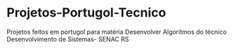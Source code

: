 # Projetos-Portugol-Tecnico
Projetos feitos em portugol para matéria Desenvolver Algoritmos do técnico Desenvolvimento de Sistemas- SENAC RS
